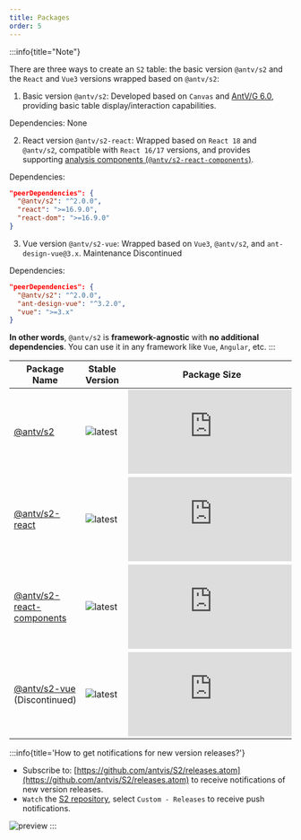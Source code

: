 ```yaml
---
title: Packages
order: 5
---
```


:::info{title="Note"}

There are three ways to create an `S2` table: the basic version `@antv/s2` and the `React` and `Vue3` versions wrapped based on `@antv/s2`:

1. Basic version `@antv/s2`: Developed based on `Canvas` and [AntV/G 6.0](https://g.antv.antgroup.com), providing basic table display/interaction capabilities.

Dependencies: None

2. React version `@antv/s2-react`: Wrapped based on `React 18` and `@antv/s2`, compatible with `React 16/17` versions, and provides supporting [analysis components (`@antv/s2-react-components`)](/manual/advanced/analysis/introduction).

Dependencies:

```json
"peerDependencies": {
  "@antv/s2": "^2.0.0",
  "react": ">=16.9.0",
  "react-dom": ">=16.9.0"
}
```

3. Vue version `@antv/s2-vue`: Wrapped based on `Vue3`, `@antv/s2`, and `ant-design-vue@3.x`. <Badge type="error">Maintenance Discontinued</Badge>

Dependencies:

```json
"peerDependencies": {
  "@antv/s2": "^2.0.0",
  "ant-design-vue": "^3.2.0",
  "vue": ">=3.x"
}
```

**In other words**, `@antv/s2` is **framework-agnostic** with **no additional dependencies**. You can use it in any framework like `Vue`, `Angular`, etc.
:::

| Package Name | Stable Version | Package Size | Downloads |
| -------- | ------ | --------- | ------ |
| [@antv/s2](https://github.com/antvis/S2/tree/next/packages/s2-core) | ![latest](https://img.shields.io/npm/v/@antv/s2/latest.svg?logo=npm) | ![size](https://img.badgesize.io/https:/unpkg.com/@antv/s2@latest/dist/s2.min.js?label=gzip%20size&compression=gzip) | ![download](https://img.shields.io/npm/dm/@antv/s2.svg?logo=npm) |
| [@antv/s2-react](https://github.com/antvis/S2/tree/next/packages/s2-react) | ![latest](https://img.shields.io/npm/v/@antv/s2-react/latest.svg?logo=npm) | ![size](https://img.badgesize.io/https:/unpkg.com/@antv/s2-react@latest/dist/s2-react.min.js?label=gzip%20size&compression=gzip) | ![download](https://img.shields.io/npm/dm/@antv/s2-react.svg?logo=npm) |
| [@antv/s2-react-components](https://github.com/antvis/S2/tree/next/packages/s2-react-components) | ![latest](https://img.shields.io/npm/v/@antv/s2-react-components/latest.svg?logo=npm) | ![size](https://img.badgesize.io/https:/unpkg.com/@antv/s2-react-components@latest/dist/s2-react-components.min.js?label=gzip%20size&compression=gzip) | ![download](https://img.shields.io/npm/dm/@antv/s2-react-components.svg?logo=npm) |
| [@antv/s2-vue](https://github.com/antvis/S2/tree/next/packages/s2-vue) (Discontinued) | ![latest](https://img.shields.io/npm/v/@antv/s2-vue/latest.svg?logo=npm) | ![size](https://img.badgesize.io/https:/unpkg.com/@antv/s2-vue@latest/dist/s2-vue.min.js?label=gzip%20size&compression=gzip) | ![download](https://img.shields.io/npm/dm/@antv/s2-vue.svg?logo=npm) |

:::info{title='How to get notifications for new version releases?'}

- Subscribe to: [https://github.com/antvis/S2/releases.atom](https://github.com/antvis/S2/releases.atom) to receive notifications of new version releases.
- `Watch` the [S2 repository](https://github.com/antvis/S2), select `Custom - Releases` to receive push notifications.

![preview](https://mdn.alipayobjects.com/huamei_qa8qxu/afts/img/A*NKYFSKFV_scAAAAAAAAAAAAADmJ7AQ/original)
:::
